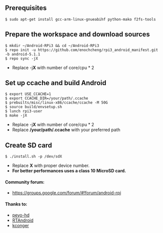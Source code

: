 Prerequisites
-------------
```
$ sudo apt-get install gcc-arm-linux-gnueabihf python-mako f2fs-tools
```



Prepare the workspace and download sources
------------------------------------------
```
$ mkdir ~/Android-RPi3 && cd ~/Android-RPi3
$ repo init -u https://github.com/enochcheng/rpi3_android_manifest.git -b android-5.1.1
$ repo sync -jX
```
+ Replace -j**X** with number of core/cpu * 2



Set up ccache and build Android
-------------------------------
```
$ export USE_CCACHE=1
$ export CCACHE_DIR=/your/path/.ccache
$ prebuilts/misc/linux-x86/ccache/ccache -M 50G
$ source build/envsetup.sh
$ lunch rpi3-user
$ make -jX
```
+ Replace -j**X** with number of core/cpu * 2
+ Replace **/your/path/.ccache** with your preferred path



Create SD card
--------------
```
$ ./install.sh -p /dev/sdX
```
+ Replace **X** with proper device number.
+ **For better performances uses a class 10 MicroSD card.**



#### Community forum:
+ https://groups.google.com/forum/#!forum/android-rpi



#### Thanks to:
+ [peyo-hd](https://github.com/peyo-hd)
+ [RTAndroid](https://github.com/RTAndroid)
+ [kconger](https://github.com/kconger)
